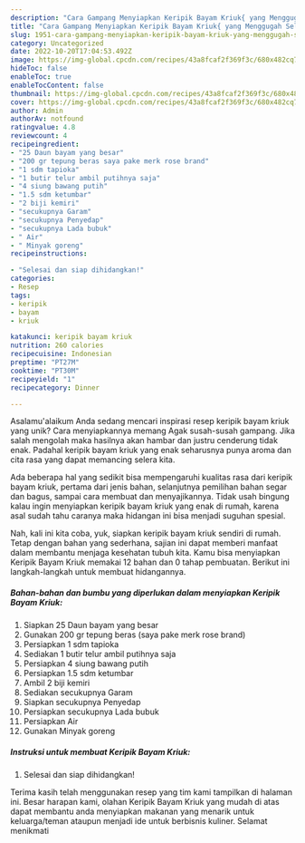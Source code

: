```yaml
---
description: "Cara Gampang Menyiapkan Keripik Bayam Kriuk{ yang Menggugah Selera"
title: "Cara Gampang Menyiapkan Keripik Bayam Kriuk{ yang Menggugah Selera"
slug: 1951-cara-gampang-menyiapkan-keripik-bayam-kriuk-yang-menggugah-selera
category: Uncategorized
date: 2022-10-20T17:04:53.492Z
image: https://img-global.cpcdn.com/recipes/43a8fcaf2f369f3c/680x482cq70/keripik-bayam-kriuk-foto-resep-utama.jpg
hideToc: false
enableToc: true
enableTocContent: false
thumbnail: https://img-global.cpcdn.com/recipes/43a8fcaf2f369f3c/680x482cq70/keripik-bayam-kriuk-foto-resep-utama.jpg
cover: https://img-global.cpcdn.com/recipes/43a8fcaf2f369f3c/680x482cq70/keripik-bayam-kriuk-foto-resep-utama.jpg
author: Admin
authorAv: notfound
ratingvalue: 4.8
reviewcount: 4
recipeingredient:
- "25 Daun bayam yang besar"
- "200 gr tepung beras saya pake merk rose brand"
- "1 sdm tapioka"
- "1 butir telur ambil putihnya saja"
- "4 siung bawang putih"
- "1.5 sdm ketumbar"
- "2 biji kemiri"
- "secukupnya Garam"
- "secukupnya Penyedap"
- "secukupnya Lada bubuk"
- " Air"
- " Minyak goreng"
recipeinstructions:

- "Selesai dan siap dihidangkan!"
categories:
- Resep
tags:
- keripik
- bayam
- kriuk

katakunci: keripik bayam kriuk 
nutrition: 260 calories
recipecuisine: Indonesian
preptime: "PT27M"
cooktime: "PT30M"
recipeyield: "1"
recipecategory: Dinner

---
```



Asalamu'alaikum Anda sedang mencari inspirasi resep keripik bayam kriuk yang unik? Cara menyiapkannya memang Agak susah-susah gampang. Jika salah mengolah maka hasilnya akan hambar dan justru cenderung tidak enak. Padahal keripik bayam kriuk yang enak seharusnya punya aroma dan cita rasa yang dapat memancing selera kita.


Ada beberapa hal yang sedikit bisa mempengaruhi kualitas rasa dari keripik bayam kriuk, pertama dari jenis bahan, selanjutnya pemilihan bahan segar dan bagus, sampai cara membuat dan menyajikannya. Tidak usah bingung kalau ingin menyiapkan keripik bayam kriuk yang enak di rumah, karena asal sudah tahu caranya maka hidangan ini bisa menjadi suguhan spesial.




Nah, kali ini kita coba, yuk, siapkan keripik bayam kriuk sendiri di rumah. Tetap dengan bahan yang sederhana, sajian ini dapat memberi manfaat dalam membantu menjaga kesehatan tubuh kita. Kamu bisa menyiapkan Keripik Bayam Kriuk memakai 12 bahan dan 0 tahap pembuatan. Berikut ini langkah-langkah untuk membuat hidangannya.

<!--inarticleads1-->

##### Bahan-bahan dan bumbu yang diperlukan dalam menyiapkan Keripik Bayam Kriuk:

1. Siapkan 25 Daun bayam yang besar
1. Gunakan 200 gr tepung beras (saya pake merk rose brand)
1. Persiapkan 1 sdm tapioka
1. Sediakan 1 butir telur ambil putihnya saja
1. Persiapkan 4 siung bawang putih
1. Persiapkan 1.5 sdm ketumbar
1. Ambil 2 biji kemiri
1. Sediakan secukupnya Garam
1. Siapkan secukupnya Penyedap
1. Persiapkan secukupnya Lada bubuk
1. Persiapkan  Air
1. Gunakan  Minyak goreng




<!--inarticleads2-->

##### Instruksi untuk membuat Keripik Bayam Kriuk:


1. Selesai dan siap dihidangkan!



Terima kasih telah menggunakan resep yang tim kami tampilkan di halaman ini. Besar harapan kami, olahan Keripik Bayam Kriuk yang mudah di atas dapat membantu anda menyiapkan makanan yang menarik untuk keluarga/teman ataupun menjadi ide untuk berbisnis kuliner. Selamat menikmati
